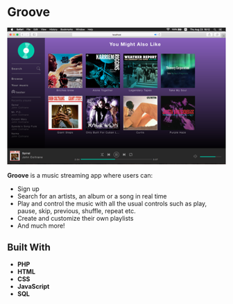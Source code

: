 # Groove


![](https://github.com/ChristiyanYankov/groove/blob/master/screenshots/browseMain.png)

**Groove** is a music streaming app where users can:
* Sign up
* Search for an artists, an album or a song in real time
* Play and control the music with all the usual controls such as play, pause, skip, previous, shuffle, repeat etc.
* Create and customize their own playlists
* And much more!

## Built With

* **PHP**
* **HTML**
* **CSS**
* **JavaScript**
* **SQL**


